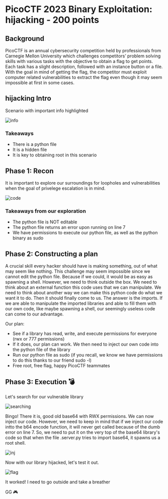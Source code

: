 # PicoCTF 2023 Binary Exploitation: hijacking - 200 points
## Background 
PicoCTF is an annual cybersecurity competition held by professionals from Carnegie Mellon University which challenges competitors’ problem solving skills with various tasks with the objective to obtain a flag to get points. Each task has a slight description, followed with an instance button or a file. With the goal in mind of getting the flag, the competitor must exploit computer related vulnerabilities to extract the flag even though it may seem impossible at first in some cases.

## hijacking Intro
Scenario with important info highlighted

![info](https://cdn.discordapp.com/attachments/803021452797411348/1087241881131429948/image.png)

### Takeaways
* There is a python file
* It is a hidden file
* It is key to obtaining root in this scenario

## Phase 1: Recon
It is important to explore our surroundings for loopholes and vulnerabilities when the goal of privelege escalation is in mind.

![code](https://cdn.discordapp.com/attachments/803021452797411348/1087244613749833758/image.png)

### Takeaways from our exploration
* The python file is NOT editable
* The python file returns an error upon running on line 7
* We have permissions to execute our python file, as well as the python binary as sudo

## Phase 2: Constructing a plan
A crucial skill every hacker should have is making something, out of what may seem like nothing. This challenge may seem impossible since we cannot edit the python file. Because if we could, it would be as easy as spawning a shell. However, we need to think outside the box. We need to think about an external function this code uses that we can manipulate. We need to think about another way we can make this python code do what we want it to do. Then it should finally come to us. The answer is the imports. If we are able to manipulate the imported libraries and able to fill them with our own code, like maybe spawning a shell, our seemingly useless code can come to our advantage.

Our plan:
* See if a library has read, write, and execute permissions for everyone (rwx or 777 permissions)
* If it does, our plan can work. We then need to inject our own code into the python file of the library
* Run our python file as sudo (if you recall, we know we have permissions to do this thanks to our friend sudo -l)
* Free root, free flag, happy PicoCTF teammates

## Phase 3: Execution 💣
Let's search for our vulnerable library

![searching](https://cdn.discordapp.com/attachments/803021452797411348/1087247840864129034/image.png)

Bingo! There it is, good old base64 with RWX permissions. We can now inject our code. However, we need to keep in mind that if we inject our code intto the b64 encode function, it will never get called because of the dumb error on line 7. So, we need to put it on the very top of the base64 library's code so that when the file .server.py tries to import base64, it spawns us a root shell. 

![inj](https://cdn.discordapp.com/attachments/803021452797411348/1087249964951928842/image.png)

Now with our library hijacked, let's test it out.

![flag](https://cdn.discordapp.com/attachments/803021452797411348/1087249586697031680/image.png)

It worked! I need to go outside and take a breather

GG 🎮
